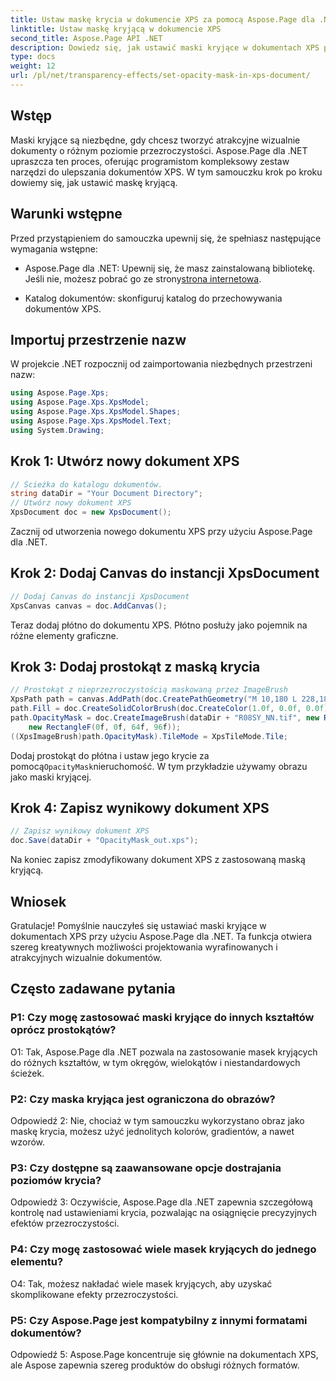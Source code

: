 ```yaml
---
title: Ustaw maskę krycia w dokumencie XPS za pomocą Aspose.Page dla .NET
linktitle: Ustaw maskę kryjącą w dokumencie XPS
second_title: Aspose.Page API .NET
description: Dowiedz się, jak ustawić maski kryjące w dokumentach XPS przy użyciu Aspose.Page dla .NET. Bez wysiłku poprawiaj estetykę dokumentów.
type: docs
weight: 12
url: /pl/net/transparency-effects/set-opacity-mask-in-xps-document/
---
```

## Wstęp

Maski kryjące są niezbędne, gdy chcesz tworzyć atrakcyjne wizualnie dokumenty o różnym poziomie przezroczystości. Aspose.Page dla .NET upraszcza ten proces, oferując programistom kompleksowy zestaw narzędzi do ulepszania dokumentów XPS. W tym samouczku krok po kroku dowiemy się, jak ustawić maskę kryjącą.

## Warunki wstępne

Przed przystąpieniem do samouczka upewnij się, że spełniasz następujące wymagania wstępne:

-  Aspose.Page dla .NET: Upewnij się, że masz zainstalowaną bibliotekę. Jeśli nie, możesz pobrać go ze strony[strona internetowa](https://releases.aspose.com/page/net/).

- Katalog dokumentów: skonfiguruj katalog do przechowywania dokumentów XPS.

## Importuj przestrzenie nazw

W projekcie .NET rozpocznij od zaimportowania niezbędnych przestrzeni nazw:

```csharp
using Aspose.Page.Xps;
using Aspose.Page.Xps.XpsModel;
using Aspose.Page.Xps.XpsModel.Shapes;
using Aspose.Page.Xps.XpsModel.Text;
using System.Drawing;
```

## Krok 1: Utwórz nowy dokument XPS

```csharp
// Ścieżka do katalogu dokumentów.
string dataDir = "Your Document Directory";
// Utwórz nowy dokument XPS
XpsDocument doc = new XpsDocument();
```

Zacznij od utworzenia nowego dokumentu XPS przy użyciu Aspose.Page dla .NET.

## Krok 2: Dodaj Canvas do instancji XpsDocument

```csharp
// Dodaj Canvas do instancji XpsDocument
XpsCanvas canvas = doc.AddCanvas();
```

Teraz dodaj płótno do dokumentu XPS. Płótno posłuży jako pojemnik na różne elementy graficzne.

## Krok 3: Dodaj prostokąt z maską krycia

```csharp
// Prostokąt z nieprzezroczystością maskowaną przez ImageBrush
XpsPath path = canvas.AddPath(doc.CreatePathGeometry("M 10,180 L 228,180 228,285 10,285"));
path.Fill = doc.CreateSolidColorBrush(doc.CreateColor(1.0f, 0.0f, 0.0f));
path.OpacityMask = doc.CreateImageBrush(dataDir + "R08SY_NN.tif", new RectangleF(0f, 0f, 128f, 192f),
    new RectangleF(0f, 0f, 64f, 96f));
((XpsImageBrush)path.OpacityMask).TileMode = XpsTileMode.Tile;
```

 Dodaj prostokąt do płótna i ustaw jego krycie za pomocą`OpacityMask`nieruchomość. W tym przykładzie używamy obrazu jako maski kryjącej.

## Krok 4: Zapisz wynikowy dokument XPS

```csharp
// Zapisz wynikowy dokument XPS
doc.Save(dataDir + "OpacityMask_out.xps");
```

Na koniec zapisz zmodyfikowany dokument XPS z zastosowaną maską kryjącą.

## Wniosek

Gratulacje! Pomyślnie nauczyłeś się ustawiać maski kryjące w dokumentach XPS przy użyciu Aspose.Page dla .NET. Ta funkcja otwiera szereg kreatywnych możliwości projektowania wyrafinowanych i atrakcyjnych wizualnie dokumentów.

## Często zadawane pytania

### P1: Czy mogę zastosować maski kryjące do innych kształtów oprócz prostokątów?

O1: Tak, Aspose.Page dla .NET pozwala na zastosowanie masek kryjących do różnych kształtów, w tym okręgów, wielokątów i niestandardowych ścieżek.

### P2: Czy maska kryjąca jest ograniczona do obrazów?

Odpowiedź 2: Nie, chociaż w tym samouczku wykorzystano obraz jako maskę krycia, możesz użyć jednolitych kolorów, gradientów, a nawet wzorów.

### P3: Czy dostępne są zaawansowane opcje dostrajania poziomów krycia?

Odpowiedź 3: Oczywiście, Aspose.Page dla .NET zapewnia szczegółową kontrolę nad ustawieniami krycia, pozwalając na osiągnięcie precyzyjnych efektów przezroczystości.

### P4: Czy mogę zastosować wiele masek kryjących do jednego elementu?

O4: Tak, możesz nakładać wiele masek kryjących, aby uzyskać skomplikowane efekty przezroczystości.

### P5: Czy Aspose.Page jest kompatybilny z innymi formatami dokumentów?

Odpowiedź 5: Aspose.Page koncentruje się głównie na dokumentach XPS, ale Aspose zapewnia szereg produktów do obsługi różnych formatów.